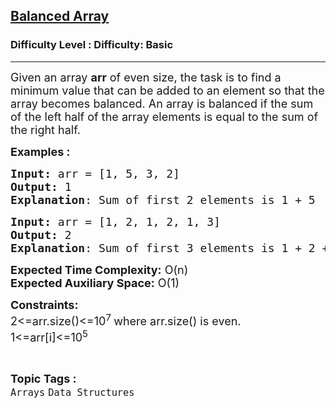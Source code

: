 <h2><a href="https://www.geeksforgeeks.org/problems/balanced-array07200720/1?page=1&difficulty=Basic&sortBy=difficulty">Balanced Array</a></h2><h3>Difficulty Level : Difficulty: Basic</h3><hr><div class="problems_problem_content__Xm_eO"><p><span style="font-size: 18px;">Given an array <strong>arr</strong> of even size, the task is to find a minimum value that can be added to an element so that the array becomes balanced. An array is balanced if the sum of the left half of the array elements is equal to the sum of the right half. </span></p>
<p><span style="font-size: 18px;"><strong>Examples :</strong></span></p>
<pre><span style="font-size: 18px;"><strong>Input: </strong>arr = [1, 5, 3, 2]
<strong>Output:</strong> 1
<strong>Explanation</strong>: Sum of first 2 elements is 1 + 5  = 6, Sum of last 2 elements is 3 + 2  = 5, To make the array balanced you can add 1.</span></pre>
<pre><span style="font-size: 18px;"><strong>Input: </strong>arr = [1, 2, 1, 2, 1, 3]
<strong>Output:</strong> 2
<strong>Explanation</strong>: Sum of first 3 elements is 1 + 2 + 1 = 4, Sum of last three elements is 2 + 1 + 3 = 6, To make the array balanced you can add 2.
</span></pre>
<p><span style="font-size: 18px;"><strong>Expected Time Complexity:</strong> O(n)<br><strong>Expected Auxiliary Space:</strong>&nbsp;O(1)</span></p>
<p><span style="font-size: 18px;"><strong>Constraints:</strong><br>2&lt;=arr.size()&lt;=10<sup>7&nbsp;</sup>where arr.size() is even.<br>1&lt;=arr[i]&lt;=10<sup>5</sup></span></p></div><br><p><span style=font-size:18px><strong>Topic Tags : </strong><br><code>Arrays</code>&nbsp;<code>Data Structures</code>&nbsp;